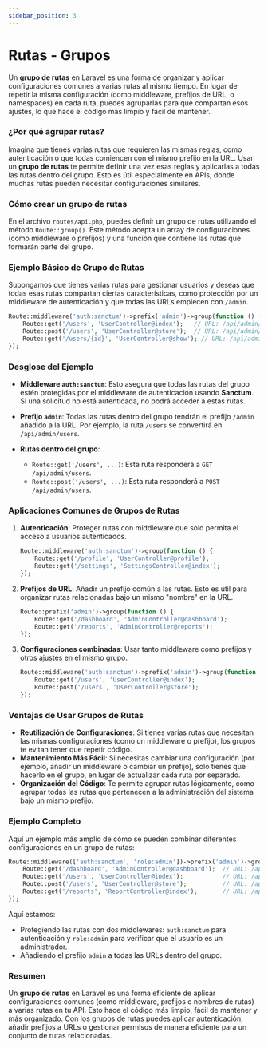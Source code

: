 ```yaml
---
sidebar_position: 3
---
```


# Rutas - Grupos

Un **grupo de rutas** en Laravel es una forma de organizar y aplicar configuraciones comunes a varias rutas al mismo tiempo. En lugar de repetir la misma configuración (como middleware, prefijos de URL, o namespaces) en cada ruta, puedes agruparlas para que compartan esos ajustes, lo que hace el código más limpio y fácil de mantener.

### ¿Por qué agrupar rutas?

Imagina que tienes varias rutas que requieren las mismas reglas, como autenticación o que todas comiencen con el mismo prefijo en la URL. Usar un **grupo de rutas** te permite definir una vez esas reglas y aplicarlas a todas las rutas dentro del grupo. Esto es útil especialmente en APIs, donde muchas rutas pueden necesitar configuraciones similares.

### Cómo crear un grupo de rutas

En el archivo `routes/api.php`, puedes definir un grupo de rutas utilizando el método `Route::group()`. Este método acepta un array de configuraciones (como middleware o prefijos) y una función que contiene las rutas que formarán parte del grupo.

### Ejemplo Básico de Grupo de Rutas

Supongamos que tienes varias rutas para gestionar usuarios y deseas que todas esas rutas compartan ciertas características, como protección por un middleware de autenticación y que todas las URLs empiecen con `/admin`.

```php
Route::middleware('auth:sanctum')->prefix('admin')->group(function () {
    Route::get('/users', 'UserController@index');   // URL: /api/admin/users
    Route::post('/users', 'UserController@store');  // URL: /api/admin/users
    Route::get('/users/{id}', 'UserController@show'); // URL: /api/admin/users/{id}
});
```

### Desglose del Ejemplo

- **Middleware `auth:sanctum`**: Esto asegura que todas las rutas del grupo estén protegidas por el middleware de autenticación usando **Sanctum**. Si una solicitud no está autenticada, no podrá acceder a estas rutas.
- **Prefijo `admin`**: Todas las rutas dentro del grupo tendrán el prefijo `/admin` añadido a la URL. Por ejemplo, la ruta `/users` se convertirá en `/api/admin/users`.

- **Rutas dentro del grupo**:
  - `Route::get('/users', ...)`: Esta ruta responderá a `GET /api/admin/users`.
  - `Route::post('/users', ...)`: Esta ruta responderá a `POST /api/admin/users`.

### Aplicaciones Comunes de Grupos de Rutas

1. **Autenticación**: Proteger rutas con middleware que solo permita el acceso a usuarios autenticados.

   ```php
   Route::middleware('auth:sanctum')->group(function () {
       Route::get('/profile', 'UserController@profile');
       Route::get('/settings', 'SettingsController@index');
   });
   ```

2. **Prefijos de URL**: Añadir un prefijo común a las rutas. Esto es útil para organizar rutas relacionadas bajo un mismo "nombre" en la URL.

   ```php
   Route::prefix('admin')->group(function () {
       Route::get('/dashboard', 'AdminController@dashboard');
       Route::get('/reports', 'AdminController@reports');
   });
   ```

3. **Configuraciones combinadas**: Usar tanto middleware como prefijos y otros ajustes en el mismo grupo.

   ```php
   Route::middleware('auth:sanctum')->prefix('admin')->group(function () {
       Route::get('/users', 'UserController@index');
       Route::post('/users', 'UserController@store');
   });
   ```

### Ventajas de Usar Grupos de Rutas

- **Reutilización de Configuraciones**: Si tienes varias rutas que necesitan las mismas configuraciones (como un middleware o prefijo), los grupos te evitan tener que repetir código.
- **Mantenimiento Más Fácil**: Si necesitas cambiar una configuración (por ejemplo, añadir un middleware o cambiar un prefijo), solo tienes que hacerlo en el grupo, en lugar de actualizar cada ruta por separado.
- **Organización del Código**: Te permite agrupar rutas lógicamente, como agrupar todas las rutas que pertenecen a la administración del sistema bajo un mismo prefijo.

### Ejemplo Completo

Aquí un ejemplo más amplio de cómo se pueden combinar diferentes configuraciones en un grupo de rutas:

```php
Route::middleware(['auth:sanctum', 'role:admin'])->prefix('admin')->group(function () {
    Route::get('/dashboard', 'AdminController@dashboard');  // URL: /api/admin/dashboard
    Route::get('/users', 'UserController@index');           // URL: /api/admin/users
    Route::post('/users', 'UserController@store');          // URL: /api/admin/users
    Route::get('/reports', 'ReportController@index');       // URL: /api/admin/reports
});
```

Aquí estamos:

- Protegiendo las rutas con dos middlewares: `auth:sanctum` para autenticación y `role:admin` para verificar que el usuario es un administrador.
- Añadiendo el prefijo `admin` a todas las URLs dentro del grupo.

### Resumen

Un **grupo de rutas** en Laravel es una forma eficiente de aplicar configuraciones comunes (como middleware, prefijos o nombres de rutas) a varias rutas en tu API. Esto hace el código más limpio, fácil de mantener y más organizado. Con los grupos de rutas puedes aplicar autenticación, añadir prefijos a URLs o gestionar permisos de manera eficiente para un conjunto de rutas relacionadas.
